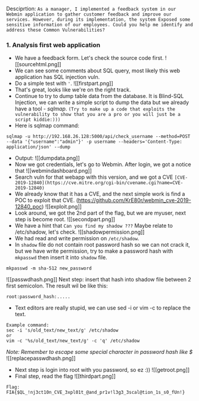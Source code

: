 Desciprtion: `As a manager, I implemented a feedback system in our Webmin application to gather customer feedback and improve our services. However, during its implementation, the system Exposed some sensitive information of our employees. Could you help me identify and address these Common Vulnerabilities?`

### 1. Analysis first web application
- We have a feedback form. Let's check the source code first.
![[sourcehtml.png]]
- We can see some comments about SQL query, most likely this web application has SQL injection vuln.
- Do a simple test with `'`.
![[firstpart.png]]
- That's great, looks like we're on the right track.
- Continue to try to dump table data from the database. It is Blind-SQL Injection, we can write a simple script to dump the data but we already have a tool - *sqlmap*. `(Try to make up a code that exploits the vulnerability to show that you are a pro or you will just be a script kiddie:)))`
- Here is sqlmap command:
```
sqlmap -u http://192.168.26.128:5000/api/check_username --method=POST --data '{"username":"admin"}' -p username --headers='Content-Type: application/json' --dump
```
- Output:
![[dumpdata.png]]
- Now we got credentials, let's go to Webmin.
After login, we got a notice that
 ![[webmindashboard.png]]
 - Search vuln for that webapp with this version, and we got a CVE `[CVE-2019-12840](https://cve.mitre.org/cgi-bin/cvename.cgi?name=CVE-2019-12840)`
 - We already know that it has a CVE, and the next simple work is find a POC to exploit that CVE. (https://github.com/KrE80r/webmin_cve-2019-12840_poc)
![[exploit.png]]
- Look around, we got the 2nd part of the flag, but we are myuser, next step is become root.
![[secondpart.png]]
- We have a hint that `Can you find my shadow ???` Maybe relate to /etc/shadow, let's check.
![[shadowpermission.png]]
- We had read and write permission on `/etc/shadow`.
- In `shadow` file do not contain root password hash so we can not crack it, but we have write permission, try to make a password hash with `mkpasswd` then insert it into `shadow` file.
```
mkpasswd -m sha-512 new_password
```
![[passwdhash.png]]
Next step: insert that hash into shadow file between 2 first semicolon. The result wil be like this:
```
root:password_hash:.....
```
- Text editors are really stupid, we can use sed -i or vim -c to replace the text.
```
Example command:
sec -i 's/old_text/new_text/g' /etc/shadow
or
vim -c '%s/old_text/new_text/g' -c 'q' /etc/shadow
```
*Note: Remember to escape some special character in password hash like $*
![[replacepasswdhash.png]]
- Next step is login into root with you password, so ez :))
![[getroot.png]]
- Final step, read the flag
![[thirdpart.png]]

```
Flag: FIA{$QL_!nj3ct10n_CVE_3xpl01t_@and_pr1v!l3g3_3scal@tion_1s_s0_fUn!}
```